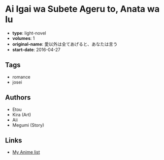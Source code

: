 # Ai Igai wa Subete Ageru to, Anata wa Iu

-   **type**: light-novel
-   **volumes**: 1
-   **original-name**: 愛以外は全てあげると、あなたは言う
-   **start-date**: 2016-04-27

## Tags

-   romance
-   josei

## Authors

-   Etou
-   Kira (Art)
-   Aii
-   Megumi (Story)

## Links

-   [My Anime list](https://myanimelist.net/manga/98341/Ai_Igai_wa_Subete_Ageru_to_Anata_wa_Iu)

